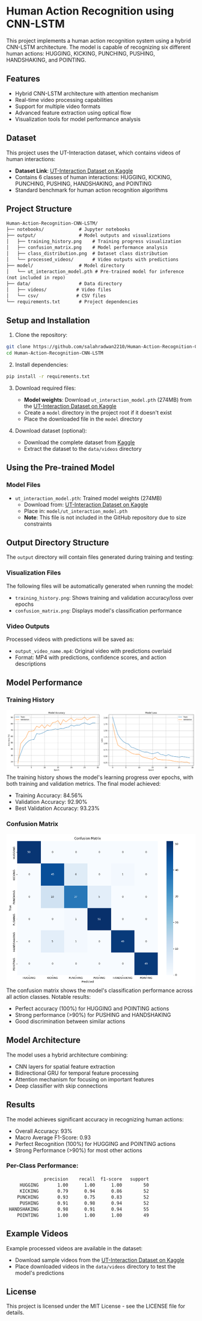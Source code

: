 # Human Action Recognition using CNN-LSTM

This project implements a human action recognition system using a hybrid CNN-LSTM architecture. The model is capable of recognizing six different human actions: HUGGING, KICKING, PUNCHING, PUSHING, HANDSHAKING, and POINTING.

## Features

- Hybrid CNN-LSTM architecture with attention mechanism
- Real-time video processing capabilities
- Support for multiple video formats
- Advanced feature extraction using optical flow
- Visualization tools for model performance analysis

## Dataset

This project uses the UT-Interaction dataset, which contains videos of human interactions:
- **Dataset Link**: [UT-Interaction Dataset on Kaggle](https://www.kaggle.com/datasets/duynm619/utinteraction)
- Contains 6 classes of human interactions: HUGGING, KICKING, PUNCHING, PUSHING, HANDSHAKING, and POINTING
- Standard benchmark for human action recognition algorithms

## Project Structure

```
Human-Action-Recognition-CNN-LSTM/
├── notebooks/             # Jupyter notebooks
├── output/                # Model outputs and visualizations
│   ├── training_history.png    # Training progress visualization
│   ├── confusion_matrix.png    # Model performance analysis
│   ├── class_distribution.png  # Dataset class distribution
│   └── processed_videos/       # Video outputs with predictions
├── model/                 # Model directory
│   └── ut_interaction_model.pth # Pre-trained model for inference (not included in repo)
├── data/                  # Data directory
│   ├── videos/           # Video files
│   └── csv/              # CSV files
└── requirements.txt       # Project dependencies
```

## Setup and Installation

1. Clone the repository:
```bash
git clone https://github.com/salahradwan2210/Human-Action-Recognition-CNN-LSTM.git
cd Human-Action-Recognition-CNN-LSTM
```

2. Install dependencies:
```bash
pip install -r requirements.txt
```

3. Download required files:
   - **Model weights**: Download `ut_interaction_model.pth` (274MB) from the [UT-Interaction Dataset on Kaggle](https://www.kaggle.com/datasets/duynm619/utinteraction)
   - Create a `model` directory in the project root if it doesn't exist
   - Place the downloaded file in the `model` directory

4. Download dataset (optional):
   - Download the complete dataset from [Kaggle](https://www.kaggle.com/datasets/duynm619/utinteraction)
   - Extract the dataset to the `data/videos` directory

## Using the Pre-trained Model

### Model Files
- `ut_interaction_model.pth`: Trained model weights (274MB)
  - Download from: [UT-Interaction Dataset on Kaggle](https://www.kaggle.com/datasets/duynm619/utinteraction)
  - Place in: `model/ut_interaction_model.pth`
  - **Note**: This file is not included in the GitHub repository due to size constraints

## Output Directory Structure

The `output` directory will contain files generated during training and testing:

### Visualization Files
The following files will be automatically generated when running the model:
- `training_history.png`: Shows training and validation accuracy/loss over epochs
- `confusion_matrix.png`: Displays model's classification performance


### Video Outputs
Processed videos with predictions will be saved as:
- `output_video_name.mp4`: Original video with predictions overlaid
- Format: MP4 with predictions, confidence scores, and action descriptions

## Model Performance

### Training History
![Training History](output/training_history.png)
The training history shows the model's learning progress over epochs, with both training and validation metrics. The final model achieved:
- Training Accuracy: 84.56%
- Validation Accuracy: 92.90%
- Best Validation Accuracy: 93.23%

### Confusion Matrix
![Confusion Matrix](output/confusion_matrix.png)
The confusion matrix shows the model's classification performance across all action classes. Notable results:
- Perfect accuracy (100%) for HUGGING and POINTING actions
- Strong performance (>90%) for PUSHING and HANDSHAKING
- Good discrimination between similar actions

## Model Architecture

The model uses a hybrid architecture combining:
- CNN layers for spatial feature extraction
- Bidirectional GRU for temporal feature processing
- Attention mechanism for focusing on important features
- Deep classifier with skip connections

## Results

The model achieves significant accuracy in recognizing human actions:
- Overall Accuracy: 93%
- Macro Average F1-Score: 0.93
- Perfect Recognition (100%) for HUGGING and POINTING actions
- Strong Performance (>90%) for most other actions

### Per-Class Performance:
```
              precision    recall  f1-score   support
     HUGGING       1.00      1.00      1.00        50
     KICKING       0.79      0.94      0.86        52
    PUNCHING       0.93      0.75      0.83        52
     PUSHING       0.91      0.98      0.94        52
 HANDSHAKING       0.98      0.91      0.94        55
    POINTING       1.00      1.00      1.00        49
```

## Example Videos
Example processed videos are available in the dataset:
- Download sample videos from the [UT-Interaction Dataset on Kaggle](https://www.kaggle.com/datasets/duynm619/utinteraction)
- Place downloaded videos in the `data/videos` directory to test the model's predictions

## License

This project is licensed under the MIT License - see the LICENSE file for details. 

